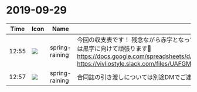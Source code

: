 # 2019-09-29

|Time|Icon|Name|Message|
|---|---|---|---|
|12:55|![](https://secure.gravatar.com/avatar/1ac180f0868137292905c311b5fff781.jpg?s=72&d=https%3A%2F%2Fa.slack-edge.com%2Fdf10d%2Fimg%2Favatars%2Fava_0021-72.png)|spring-raining|今回の収支表です！ 残念ながら赤字となってしまったため、要綱通り謝礼のお渡しができなくなりました…次回こそは黒字に向けて頑張ります🙇 <https://docs.google.com/spreadsheets/d/1bERq_zvMVGqbX1nM6yweqBBsYtRnrhcFxV0L5FMgI3E/edit#gid=0><br>https://vivliostyle.slack.com/files/UAFGMSJJK/FNUM9PMTN/vug-vol2______.pdf|
|12:57|![](https://secure.gravatar.com/avatar/1ac180f0868137292905c311b5fff781.jpg?s=72&d=https%3A%2F%2Fa.slack-edge.com%2Fdf10d%2Fimg%2Favatars%2Fava_0021-72.png)|spring-raining|合同誌の引き渡しについては別途DMでご連絡いたします|
